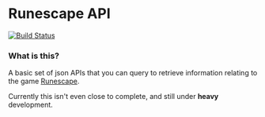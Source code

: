 Runescape API
======================

[![Build Status](https://travis-ci.org/zomfshark/runescape-api.png?branch=master)](https://travis-ci.org/zomfshark/runescape-api)

### What is this?

A basic set of json APIs that you can query to retrieve information relating to the game [Runescape](http://runescape.com).

Currently this isn't even close to complete, and still under **heavy** development.

